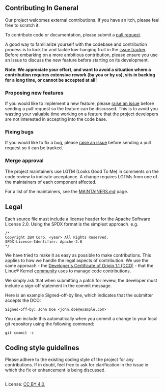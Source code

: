 <!-- SPDX-License-Identifier: CC-BY-4.0 -->

## Contributing In General

Our project welcomes external contributions. If you have an itch, please feel
free to scratch it.

To contribute code or documentation, please submit a [pull request](https://github.com/IBM/mdmce-environment-deployment-toolkit/pulls).

A good way to familiarize yourself with the codebase and contribution process is
to look for and tackle low-hanging fruit in the [issue tracker](https://github.com/IBM/mdmce-environment-deployment-toolkit/issues).
Before embarking on a more ambitious contribution, please ensure you use an issue to
discuss the new feature before starting on its development.

**Note: We appreciate your effort, and want to avoid a situation where a contribution
requires extensive rework (by you or by us), sits in backlog for a long time, or
cannot be accepted at all!**

### Proposing new features

If you would like to implement a new feature, please [raise an issue](https://github.com/IBM/mdmce-environment-deployment-toolkit/issues)
before sending a pull request so the feature can be discussed. This is to avoid
you wasting your valuable time working on a feature that the project developers
are not interested in accepting into the code base.

### Fixing bugs

If you would like to fix a bug, please [raise an issue](https://github.com/IBM/mdmce-environment-deployment-toolkit/issues) before sending a
pull request so it can be tracked.

### Merge approval

The project maintainers use LGTM (Looks Good To Me) in comments on the code
review to indicate acceptance. A change requires LGTMs from one of the
maintainers of each component affected.

For a list of the maintainers, see the [MAINTAINERS.md](MAINTAINERS.md) page.

## Legal

Each source file must include a license header for the Apache
Software License 2.0. Using the SPDX format is the simplest approach.
e.g.

```
/*
Copyright IBM Corp. <year> All Rights Reserved.
SPDX-License-Identifier: Apache-2.0
*/
```

We have tried to make it as easy as possible to make contributions. This
applies to how we handle the legal aspects of contribution. We use the
same approach - the [Developer's Certificate of Origin 1.1 (DCO)](https://github.com/hyperledger/fabric/blob/master/docs/source/DCO1.1.txt) - that the Linux® Kernel [community](https://elinux.org/Developer_Certificate_Of_Origin)
uses to manage code contributions.

We simply ask that when submitting a patch for review, the developer
must include a sign-off statement in the commit message.

Here is an example Signed-off-by line, which indicates that the
submitter accepts the DCO:

```
Signed-off-by: John Doe <john.doe@example.com>
```

You can include this automatically when you commit a change to your
local git repository using the following command:

```
git commit -s
```

## Coding style guidelines

Please adhere to the existing coding style of the project for any contributions.  If in doubt,
feel free to ask for clarification in the issue in which the fix or enhancement is being
discussed.

----
License: [CC BY 4.0](https://creativecommons.org/licenses/by/4.0/),
